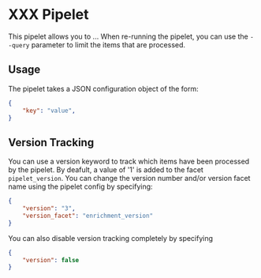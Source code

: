 # XXX Pipelet

This pipelet allows you to ...
When re-running the pipelet, you can use the `--query` parameter to limit the items that are processed.

## Usage
The pipelet takes a JSON configuration object of the form:
```json
{
    "key": "value",
}
```

## Version Tracking
You can use a version keyword to track which items have been processed by the pipelet. By deafult, a value of '1' is added to the facet `pipelet_version`.
You can change the version number and/or version facet name using the pipelet config by specifying:
```json
{
    "version": "3",
    "version_facet": "enrichment_version"
}
```
You can also disable version tracking completely by specifying
```json
{
    "version": false
}
```
